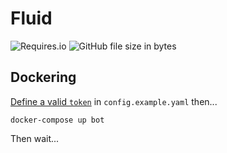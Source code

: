 # Fluid

![Requires.io](https://img.shields.io/requires/github/dudejaydev/fluid?style=for-the-badge)
![GitHub file size in bytes](https://img.shields.io/github/size/DUDeJayDev/fluid?style=for-the-badge)

## Dockering

[Define a valid `token`](https://discordjs.guide/preparations/setting-up-a-bot-application.html#creating-your-bot) in `config.example.yaml` then...

`docker-compose up bot`

Then wait...